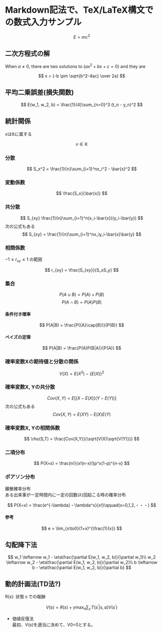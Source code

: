 # Markdown記法で、TeX/LaTeX構文での数式入力サンプル

$$
E = mc^2
$$

## 二次方程式の解

When $a \ne 0$, there are two solutions
to $(ax^2 + bx + c = 0)$ and they are 

$$
x = {-b \pm \sqrt{b^2-4ac} \over 2a}
$$

## 平均二乗誤差(損失関数)

$$
E(w_1, w_2, b) = \frac{1}{4}\sum_{n=0}^3 (t_n - y_n)^2
$$

## 統計関係

xは$\mathbb{R}$に属する

$$
x \in \mathbb{R}
$$

### 分散

$$
S_x^2 = \frac{1}{n}\sum_{i=1}^nx_i^2 - \bar{x}^2
$$

### 変動係数

$$
\frac{S_x}{\bar{x}}
$$

### 共分散

$$
S_{xy} \frac{1}{n}\sum_{i=1}^n(x_i-\bar{x})(y_i-\bar{y})
$$
次の公式もある
$$
S_{xy} = \frac{1}{n}\sum_{i=1}^nx_iy_i-\bar{x}\bar{y}
$$

### 相関係数

$-1 \le r_{xy} \le 1$ の範囲

$$
r_{xy} = \frac{S_{xy}}{S_xS_y}
$$

### 集合

$$
P({A}\cup{B}) = P(A) + P(B)
$$
$$
P({A}\cap{B}) = P(A)P(B)
$$

#### 条件付き確率
$$
P(A|B) = \frac{P({A}\cap{B})}{P(B)}
$$
#### ベイズの定理
$$
P(A|B) = \frac{P(A)P(B|A)}{P(A)}
$$

### 確率変数Xの期待値と分散の関係
$$
V(X) = E(X^2) - \{E(X)\}^2
$$

### 確率変数X, Yの共分散
$$
Cov(X, Y) = E[(X-E(X))(Y-E(Y))]
$$
次の公式もある
$$
Cov(X, Y) = E(XY)-E(X)E(Y)
$$

### 確率変数X, Yの相関係数
$$
\rho(S,T) = \frac{Cov(X,Y)}{\sqrt{V(X)\sqrt{V(Y)}}}
$$

### 二項分布

$$
P(X=x) = \frac{n!}{x!(n-x)!}p^x(1-p)^{n-x}
$$

### ポアソン分布
離散確率分布  
ある出来事が一定時間内に一定の回数($\lambda$)回起こる時の確率分布

$$
P(X=x) = \frac{e^{-\lambda}・\lambda^x}{x!}\qquad(x=0,1,2,・・・)
$$

#### 参考
$$
e = \lim_{x\to0}(1+x)^{\frac{1}{x}}
$$

## 勾配降下法

$$
w_1 \leftarrow w_1 - \eta\frac{\partial E(w_1, w_2, b)}{\partial w_1}\\
w_2 \leftarrow w_2 - \eta\frac{\partial E(w_1, w_2, b)}{\partial w_2}\\
b \leftarrow b - \eta\frac{\partial E(w_1, w_2, b)}{\partial b}
$$

## 動的計画法(TD法?)

R(s): 状態ｓでの報酬

$$
V(s) = R(s) + \gamma \max_a \sum_{s^{\prime}} T(s^{\prime} | s, a)V(s^{\prime})
$$

- 価値反復法  
最初、V(s)を適当に決めて、V0=0とする。